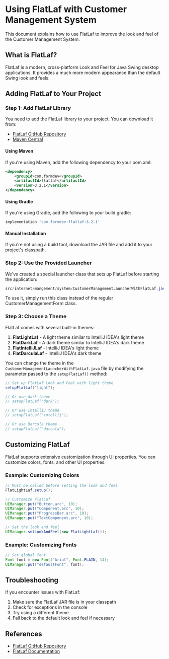 # Using FlatLaf with Customer Management System

This document explains how to use FlatLaf to improve the look and feel of the Customer Management System.

## What is FlatLaf?

FlatLaf is a modern, cross-platform Look and Feel for Java Swing desktop applications. It provides a much more modern appearance than the default Swing look and feels.

## Adding FlatLaf to Your Project

### Step 1: Add FlatLaf Library

You need to add the FlatLaf library to your project. You can download it from:
- [FlatLaf GitHub Repository](https://github.com/JFormDesigner/FlatLaf)
- [Maven Central](https://search.maven.org/artifact/com.formdev/flatlaf)

#### Using Maven

If you're using Maven, add the following dependency to your pom.xml:

```xml
<dependency>
    <groupId>com.formdev</groupId>
    <artifactId>flatlaf</artifactId>
    <version>3.2.1</version>
</dependency>
```

#### Using Gradle

If you're using Gradle, add the following to your build.gradle:

```gradle
implementation 'com.formdev:flatlaf:3.2.1'
```

#### Manual Installation

If you're not using a build tool, download the JAR file and add it to your project's classpath.

### Step 2: Use the Provided Launcher

We've created a special launcher class that sets up FlatLaf before starting the application:

```java
src/internet/mangement/system/CustomerManagementLauncherWithFlatLaf.java
```

To use it, simply run this class instead of the regular CustomerManagementForm class.

### Step 3: Choose a Theme

FlatLaf comes with several built-in themes:

1. **FlatLightLaf** - A light theme similar to IntelliJ IDEA's light theme
2. **FlatDarkLaf** - A dark theme similar to IntelliJ IDEA's dark theme
3. **FlatIntelliJLaf** - IntelliJ IDEA's light theme
4. **FlatDarculaLaf** - IntelliJ IDEA's dark theme

You can change the theme in the `CustomerManagementLauncherWithFlatLaf.java` file by modifying the parameter passed to the `setupFlatLaf()` method:

```java
// Set up FlatLaf Look and Feel with light theme
setupFlatLaf("light");

// Or use dark theme
// setupFlatLaf("dark");

// Or use IntelliJ theme
// setupFlatLaf("intellij");

// Or use Darcula theme
// setupFlatLaf("darcula");
```

## Customizing FlatLaf

FlatLaf supports extensive customization through UI properties. You can customize colors, fonts, and other UI properties.

### Example: Customizing Colors

```java
// Must be called before setting the look and feel
FlatLightLaf.setup();

// Customize FlatLaf
UIManager.put("Button.arc", 10);
UIManager.put("Component.arc", 10);
UIManager.put("ProgressBar.arc", 10);
UIManager.put("TextComponent.arc", 10);

// Set the look and feel
UIManager.setLookAndFeel(new FlatLightLaf());
```

### Example: Customizing Fonts

```java
// Set global font
Font font = new Font("Arial", Font.PLAIN, 14);
UIManager.put("defaultFont", font);
```

## Troubleshooting

If you encounter issues with FlatLaf:

1. Make sure the FlatLaf JAR file is in your classpath
2. Check for exceptions in the console
3. Try using a different theme
4. Fall back to the default look and feel if necessary

## References

- [FlatLaf GitHub Repository](https://github.com/JFormDesigner/FlatLaf)
- [FlatLaf Documentation](https://www.formdev.com/flatlaf/)
